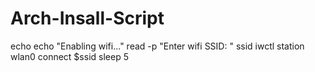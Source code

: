 # Arch-Insall-Script

echo
echo "Enabling wifi..."
read -p "Enter wifi SSID: " ssid
iwctl station wlan0 connect $ssid
sleep 5
